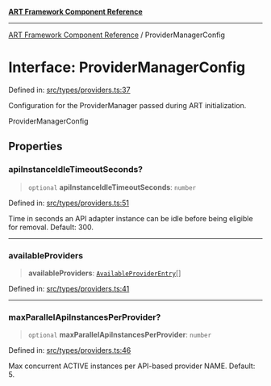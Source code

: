 [**ART Framework Component Reference**](../README.md)

***

[ART Framework Component Reference](../README.md) / ProviderManagerConfig

# Interface: ProviderManagerConfig

Defined in: [src/types/providers.ts:37](https://github.com/hashangit/ART/blob/389c66e54bc50d9dde33052d28a5a19571a13dbf/src/types/providers.ts#L37)

Configuration for the ProviderManager passed during ART initialization.

 ProviderManagerConfig

## Properties

### apiInstanceIdleTimeoutSeconds?

> `optional` **apiInstanceIdleTimeoutSeconds**: `number`

Defined in: [src/types/providers.ts:51](https://github.com/hashangit/ART/blob/389c66e54bc50d9dde33052d28a5a19571a13dbf/src/types/providers.ts#L51)

Time in seconds an API adapter instance can be idle before being eligible for removal. Default: 300.

***

### availableProviders

> **availableProviders**: [`AvailableProviderEntry`](AvailableProviderEntry.md)[]

Defined in: [src/types/providers.ts:41](https://github.com/hashangit/ART/blob/389c66e54bc50d9dde33052d28a5a19571a13dbf/src/types/providers.ts#L41)

***

### maxParallelApiInstancesPerProvider?

> `optional` **maxParallelApiInstancesPerProvider**: `number`

Defined in: [src/types/providers.ts:46](https://github.com/hashangit/ART/blob/389c66e54bc50d9dde33052d28a5a19571a13dbf/src/types/providers.ts#L46)

Max concurrent ACTIVE instances per API-based provider NAME. Default: 5.

